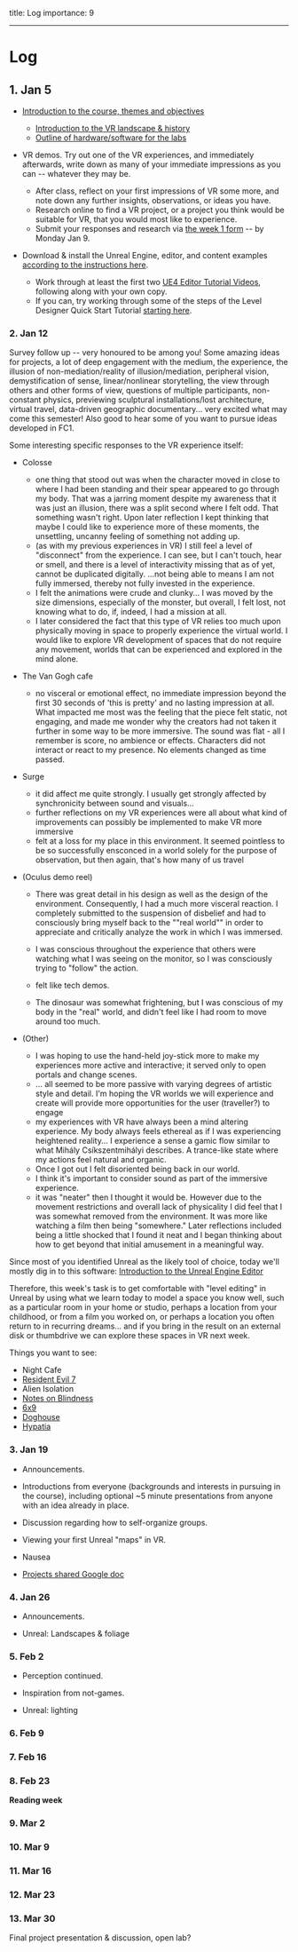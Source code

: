 title: Log
importance: 9

----

# Log

## 1. Jan 5

- [Introduction to the course, themes and objectives](index.html)
	- [Introduction to the VR landscape & history](vr.html)
	- [Outline of hardware/software for the labs](lab.html)

- VR demos. Try out one of the VR experiences, and immediately afterwards, write down as many of your immediate impressions as you can -- whatever they may be.
	- After class, reflect on your first impressions of VR some more, and note down any further insights, observations, or ideas you have.
	- Research online to find a VR project, or a project you think would be suitable for VR, that you would most like to experience. 
	- Submit your responses and research via [the week 1 form](https://docs.google.com/forms/d/e/1FAIpQLSdTvFMQAeuW5IFj6SKBlc0CC-Z8WjBvSorrOrInU8Ej_izBSw/viewform) -- by Monday Jan 9. 

- Download & install the Unreal Engine, editor, and content examples [according to the instructions here](unreal.html). 
	- Work through at least the first two [UE4 Editor Tutorial Videos](https://docs.unrealengine.com/latest/INT/Videos/PLZlv_N0_O1gasd4IcOe9Cx9wHoBB7rxFl/w4XlBKeE46E/index.html), following along with your own copy.
	- If you can, try working through some of the steps of the Level Designer Quick Start Tutorial [starting here](https://docs.unrealengine.com/latest/INT/Videos/PLZlv_N0_O1gak1_FoAJVrEGiLIploeF3F/cl_eoVfNDKU/index.html).

### 2. Jan 12

Survey follow up -- very honoured to be among you! Some amazing ideas for projects, a lot of deep engagement with the medium, the experience, the illusion of non-mediation/reality of illusion/mediation, peripheral vision, demystification of sense, linear/nonlinear storytelling, the view through others  and other forms of view, questions of multiple participants, non-constant physics, previewing sculptural installations/lost architecture, virtual travel, data-driven geographic documentary... very excited what may come this semester! Also good to hear some of you want to pursue ideas developed in FC1.

Some interesting specific responses to the VR experience itself:

- Colosse
	- one thing that stood out was when the character moved in close to where I had been standing and their spear appeared to go through my body.  That was a jarring moment despite my awareness that it was just an illusion, there was a split second where I felt odd.  That something wasn't right.  Upon later reflection I kept thinking that maybe I could like to experience more of these moments, the unsettling, uncanny feeling of something not adding up.
	- (as with my previous experiences in VR) I still feel a level of "disconnect" from the experience. I can see, but I can't touch, hear or smell, and there is a level of interactivity missing that as of yet, cannot be duplicated digitally. ...not being able to means I am not fully immersed, thereby not fully invested in the experience.
	- I felt the animations were crude and clunky... I was moved by the size dimensions, especially of the monster, but overall, I felt lost, not knowing what to do, if, indeed, I had a mission at all. 
	- I later considered the fact that this type of VR relies too much upon physically moving in space to properly experience the virtual world. I would like to explore VR development of spaces that do not require any movement, worlds that can be experienced and explored in the mind alone. 

- The Van Gogh cafe 
	- no visceral or emotional effect, no immediate impression beyond the first 30 seconds of 'this is pretty' and no lasting impression at all. What impacted me most was the feeling that the piece felt static, not engaging, and made me wonder why the creators had not taken it further in some way to be more immersive. The sound was flat - all I remember is score, no ambience or effects. Characters did not interact or react to my presence. No elements changed as time passed.

- Surge 
	- it did affect me quite strongly. I usually get strongly affected by synchronicity between sound and visuals... 
	- further reflections on my VR experiences were all about what kind of improvements can possibly be implemented to make VR more immersive
	- felt at a loss for my place in this environment. It seemed pointless to be so successfully ensconced in a world solely for the purpose of observation, but then again, that's how many of us travel

- (Oculus demo reel) 
	- There was great detail in his design as well as the design of the environment. Consequently, I had a much more visceral reaction. I completely submitted to the suspension of disbelief and had to consciously bring myself back to the ""real world"" in order to appreciate and critically analyze the work in which I was immersed.

	- I was conscious throughout the experience that others were watching what I was seeing on the monitor, so I was consciously trying to "follow" the action. 
	- felt like tech demos. 
	- The dinosaur was somewhat frightening, but I was conscious of my body in the "real" world, and didn't feel like I had room to move around too much. 

- (Other)
	- I was hoping to use the hand-held joy-stick more to make my experiences more active and interactive; it served only to open portals and change scenes. 
	- ... all seemed to be more passive with varying degrees of artistic style and detail. I'm hoping the VR worlds we will experience and create will provide more opportunities for the user (traveller?) to engage
	- my experiences with VR have always been a mind altering experience. My body always feels ethereal as if I was experiencing heightened reality... I experience a sense a gamic flow similar to what Mihály Csíkszentmihályi describes. A trance-like state where my actions feel natural and organic.
	- Once I got out I felt disoriented being back in our world. 
	- I think it's important to consider sound as part of the immersive experience. 
	- it was "neater" then I thought it would be. However due to the movement restrictions and overall lack of physicality I did feel that I was somewhat removed from the environment. It was more like watching a film then being "somewhere." Later reflections included being a little shocked that I found it neat and I began thinking about how to get beyond that initial amusement in a meaningful way.
	

Since most of you identified Unreal as the likely tool of choice, today we'll mostly dig in to this software: [Introduction to the Unreal Engine Editor](unreal.html)

Therefore, this week's task is to get comfortable with "level editing" in Unreal by using what we learn today to model a space you know well, such as a particular room in your home or studio, perhaps a location from your childhood, or from a film you worked on, or perhaps a location you often return to in recurring dreams...  and if you bring in the result on an external disk or thumbdrive we can explore these spaces in VR next week. 

Things you want to see:
- Night Cafe
- [Resident Evil 7](https://www.youtube.com/watch?v=p-WFOJK7h4g)
- Alien Isolation
- [Notes on Blindness](http://www.notesonblindness.co.uk/vr/)
- [6x9](https://www.theguardian.com/world/ng-interactive/2016/apr/27/6x9-a-virtual-experience-of-solitary-confinement)
- [Doghouse](http://thecreatorsproject.vice.com/blog/virtual-reality-film-installation-puts-a-disassociative-twist-on-awkward-family-dinners)
- [Hypatia](http://timefirevr.com/#hypatia)


### 3. Jan 19

- Announcements.

- Introductions from everyone (backgrounds and interests in pursuing in the course), including optional ~5 minute presentations from anyone with an idea already in place.
- Discussion regarding how to self-organize groups.

- Viewing your first Unreal "maps" in VR.

- Nausea

- [Projects shared Google doc](https://docs.google.com/document/d/1_gRshxJ3okTv0ntoa-_3kIqzgqwKZY8qTuicOCxOS-k/edit)

### 4. Jan 26

- Announcements.

- Unreal: Landscapes & foliage

### 5. Feb 2

- Perception continued.

- Inspiration from not-games.

- Unreal: lighting

### 6. Feb 9

### 7. Feb 16

### 8. Feb 23

**Reading week**

### 9. Mar 2 

### 10. Mar 9 

### 11. Mar 16
 
### 12. Mar 23

### 13. Mar 30

Final project presentation & discussion, open lab?

<!--

## Schedule

Content may vary from this plan according to needs of progress and interests of students.




Scenarios, 
Maps/flowcharts

(Groups?)

Rough out

Milestones

Create a surround video of the world, and/or a mixed reality video

Final build

-->

